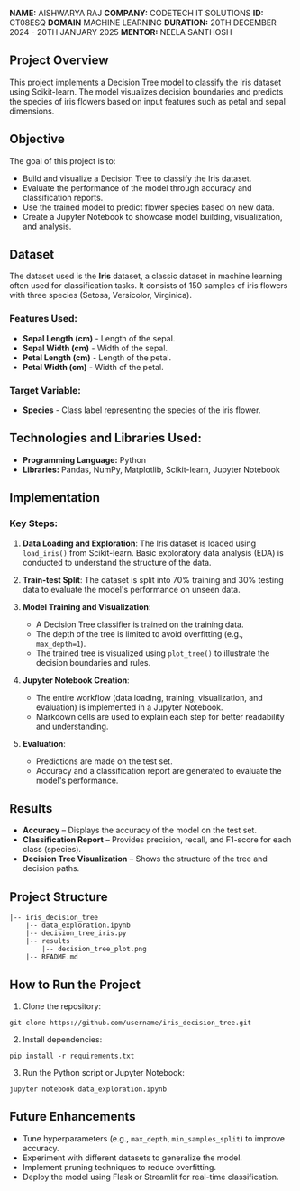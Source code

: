 **NAME:** AISHWARYA RAJ
**COMPANY:** CODETECH IT SOLUTIONS
**ID:** CT08ESQ
**DOMAIN** MACHINE LEARNING
**DURATION:** 20TH DECEMBER 2024 - 20TH JANUARY 2025
**MENTOR:** NEELA SANTHOSH
## Project Overview

This project implements a Decision Tree model to classify the Iris dataset using Scikit-learn. The model visualizes decision boundaries and predicts the species of iris flowers based on input features such as petal and sepal dimensions.

## Objective

The goal of this project is to:

- Build and visualize a Decision Tree to classify the Iris dataset.
- Evaluate the performance of the model through accuracy and classification reports.
- Use the trained model to predict flower species based on new data.
- Create a Jupyter Notebook to showcase model building, visualization, and analysis.

## Dataset

The dataset used is the **Iris** dataset, a classic dataset in machine learning often used for classification tasks. It consists of 150 samples of iris flowers with three species (Setosa, Versicolor, Virginica).

### Features Used:

- **Sepal Length (cm)** - Length of the sepal.
- **Sepal Width (cm)** - Width of the sepal.
- **Petal Length (cm)** - Length of the petal.
- **Petal Width (cm)** - Width of the petal.

### Target Variable:

- **Species** - Class label representing the species of the iris flower.

## Technologies and Libraries Used:

- **Programming Language:** Python
- **Libraries:** Pandas, NumPy, Matplotlib, Scikit-learn, Jupyter Notebook

## Implementation

### Key Steps:

1. **Data Loading and Exploration**: The Iris dataset is loaded using `load_iris()` from Scikit-learn. Basic exploratory data analysis (EDA) is conducted to understand the structure of the data.

2. **Train-test Split**: The dataset is split into 70% training and 30% testing data to evaluate the model's performance on unseen data.

3. **Model Training and Visualization**:

   - A Decision Tree classifier is trained on the training data.
   - The depth of the tree is limited to avoid overfitting (e.g., `max_depth=1`).
   - The trained tree is visualized using `plot_tree()` to illustrate the decision boundaries and rules.

4. **Jupyter Notebook Creation**:
   - The entire workflow (data loading, training, visualization, and evaluation) is implemented in a Jupyter Notebook.
   - Markdown cells are used to explain each step for better readability and understanding.

5. **Evaluation**:

   - Predictions are made on the test set.
   - Accuracy and a classification report are generated to evaluate the model's performance.

## Results

- **Accuracy** – Displays the accuracy of the model on the test set.
- **Classification Report** – Provides precision, recall, and F1-score for each class (species).
- **Decision Tree Visualization** – Shows the structure of the tree and decision paths.

## Project Structure
```
|-- iris_decision_tree
    |-- data_exploration.ipynb
    |-- decision_tree_iris.py
    |-- results
        |-- decision_tree_plot.png
    |-- README.md
```

## How to Run the Project

1. Clone the repository:
```
git clone https://github.com/username/iris_decision_tree.git
```

2. Install dependencies:
```
pip install -r requirements.txt
```

3. Run the Python script or Jupyter Notebook:
```
jupyter notebook data_exploration.ipynb
```

## Future Enhancements

- Tune hyperparameters (e.g., `max_depth`, `min_samples_split`) to improve accuracy.
- Experiment with different datasets to generalize the model.
- Implement pruning techniques to reduce overfitting.
- Deploy the model using Flask or Streamlit for real-time classification.


